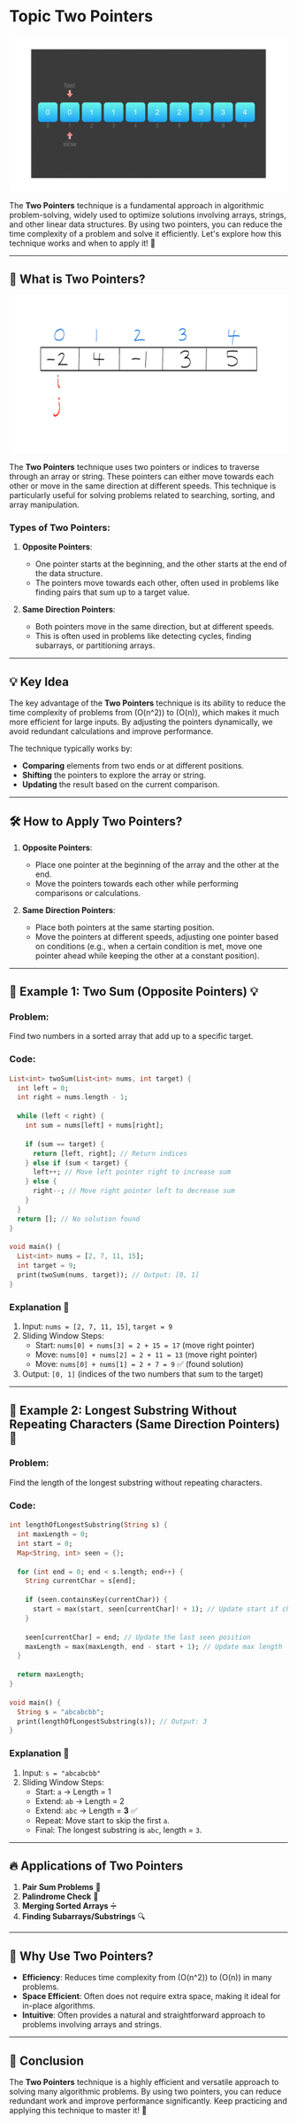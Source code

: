 # Topic Two Pointers

![](example-2.gif)

The **Two Pointers** technique is a fundamental approach in algorithmic problem-solving, widely used to optimize solutions involving arrays, strings, and other linear data structures. By using two pointers, you can reduce the time complexity of a problem and solve it efficiently. Let's explore how this technique works and when to apply it! 🚀

---

## 📌 What is Two Pointers?

![](example-1.gif)

The **Two Pointers** technique uses two pointers or indices to traverse through an array or string. These pointers can either move towards each other or move in the same direction at different speeds. This technique is particularly useful for solving problems related to searching, sorting, and array manipulation.

### Types of Two Pointers:

1. **Opposite Pointers**:
   - One pointer starts at the beginning, and the other starts at the end of the data structure.
   - The pointers move towards each other, often used in problems like finding pairs that sum up to a target value.

2. **Same Direction Pointers**:
   - Both pointers move in the same direction, but at different speeds.
   - This is often used in problems like detecting cycles, finding subarrays, or partitioning arrays.

---

## 💡 Key Idea

The key advantage of the **Two Pointers** technique is its ability to reduce the time complexity of problems from \(O(n^2)\) to \(O(n)\), which makes it much more efficient for large inputs. By adjusting the pointers dynamically, we avoid redundant calculations and improve performance.

The technique typically works by:
- **Comparing** elements from two ends or at different positions.
- **Shifting** the pointers to explore the array or string.
- **Updating** the result based on the current comparison.

---

## 🛠️ How to Apply Two Pointers?

1. **Opposite Pointers**:
   - Place one pointer at the beginning of the array and the other at the end.
   - Move the pointers towards each other while performing comparisons or calculations.

2. **Same Direction Pointers**:
   - Place both pointers at the same starting position.
   - Move the pointers at different speeds, adjusting one pointer based on conditions (e.g., when a certain condition is met, move one pointer ahead while keeping the other at a constant position).

---

## 📝 Example 1: Two Sum (Opposite Pointers) 💡

### Problem:
Find two numbers in a sorted array that add up to a specific target.

### Code:

```dart
List<int> twoSum(List<int> nums, int target) {
  int left = 0;
  int right = nums.length - 1;

  while (left < right) {
    int sum = nums[left] + nums[right];

    if (sum == target) {
      return [left, right]; // Return indices
    } else if (sum < target) {
      left++; // Move left pointer right to increase sum
    } else {
      right--; // Move right pointer left to decrease sum
    }
  }
  return []; // No solution found
}

void main() {
  List<int> nums = [2, 7, 11, 15];
  int target = 9;
  print(twoSum(nums, target)); // Output: [0, 1]
}
```

### Explanation 📝

1. Input: `nums = [2, 7, 11, 15]`, `target = 9`
2. Sliding Window Steps:
   - Start: `nums[0] + nums[3] = 2 + 15 = 17` (move right pointer)
   - Move: `nums[0] + nums[2] = 2 + 11 = 13` (move right pointer)
   - Move: `nums[0] + nums[1] = 2 + 7 = 9` ✅ (found solution)
3. Output: `[0, 1]` (indices of the two numbers that sum to the target)

---

## 📝 Example 2: Longest Substring Without Repeating Characters (Same Direction Pointers) 🔑

### Problem:
Find the length of the longest substring without repeating characters.

### Code:

```dart
int lengthOfLongestSubstring(String s) {
  int maxLength = 0;
  int start = 0;
  Map<String, int> seen = {};

  for (int end = 0; end < s.length; end++) {
    String currentChar = s[end];

    if (seen.containsKey(currentChar)) {
      start = max(start, seen[currentChar]! + 1); // Update start if char repeats
    }

    seen[currentChar] = end; // Update the last seen position
    maxLength = max(maxLength, end - start + 1); // Update max length
  }

  return maxLength;
}

void main() {
  String s = "abcabcbb";
  print(lengthOfLongestSubstring(s)); // Output: 3
}
```

### Explanation 📝

1. Input: `s = "abcabcbb"`
2. Sliding Window Steps:
   - Start: `a` → Length = 1
   - Extend: `ab` → Length = 2
   - Extend: `abc` → Length = **3** ✅
   - Repeat: Move start to skip the first `a`.
   - Final: The longest substring is `abc`, length = `3`.

---

## 🔥 Applications of Two Pointers

1. **Pair Sum Problems** 👫
2. **Palindrome Check** 🔄
3. **Merging Sorted Arrays** ➗
4. **Finding Subarrays/Substrings** 🔍

---

## 🚀 Why Use Two Pointers?

- **Efficiency**: Reduces time complexity from \(O(n^2)\) to \(O(n)\) in many problems.
- **Space Efficient**: Often does not require extra space, making it ideal for in-place algorithms.
- **Intuitive**: Often provides a natural and straightforward approach to problems involving arrays and strings.

---

## 🏁 Conclusion

The **Two Pointers** technique is a highly efficient and versatile approach to solving many algorithmic problems. By using two pointers, you can reduce redundant work and improve performance significantly. Keep practicing and applying this technique to master it! 🎯
